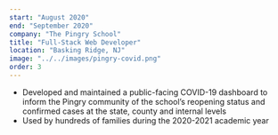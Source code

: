 ```yaml
---
start: "August 2020"
end: "September 2020"
company: "The Pingry School"
title: "Full-Stack Web Developer"
location: "Basking Ridge, NJ"
image: "../../images/pingry-covid.png"
order: 3
---
```


- Developed and maintained a public-facing COVID-19 dashboard to inform the Pingry community of the school’s reopening status and confirmed cases at the state, county and internal levels
- Used by hundreds of families during the 2020-2021 academic year
